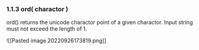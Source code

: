 ### 1.1.3 ord( charactor )
ord() returns the unicode charactor point of a given charactor. Input string must not exceed the length of 1.

![[Pasted image 20220926173819.png]]

